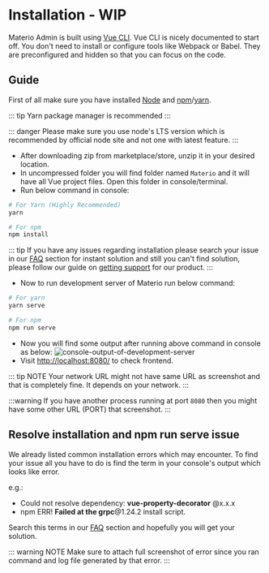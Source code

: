 # Installation - WIP

Materio Admin is built using [Vue CLI](https://cli.vuejs.org/). Vue CLI is nicely documented to start off. You don't need to install or configure tools like Webpack or Babel. They are preconfigured and hidden so that you can focus on the code.

## Guide

First of all make sure you have installed [Node](https://nodejs.org/en/) and [npm](https://www.npmjs.com/)/[yarn](https://yarnpkg.com/).

::: tip
Yarn package manager is recommended
:::

::: danger
Please make sure you use node's LTS version which is recommended by official node site and not one with latest feature.
:::

- After downloading zip from marketplace/store, unzip it in your desired location.
- In uncompressed folder you will find folder named `Materio` and it will have all Vue project files. Open this folder in console/terminal.
- Run below command in console:

```bash
# For Yarn (Highly Recommended)
yarn

# For npm
npm install
```

::: tip
If you have any issues regarding installation please search your issue in our [FAQ](/faq/) section for instant solution and still you can't find solution, please follow our guide on [getting support](/guide/getting-started/support.md) for our product.
:::

- Now to run development server of Materio run below command:

```bash
# For yarn
yarn serve

# For npm
npm run serve
```

- Now you will find some output after running above command in console as below:
  <img :src="$withBase('/images/@core/npm-run-serve-result.png')" alt="console-output-of-development-server" class="rounded">
- Visit [http://localhost:8080/](http://localhost:8080/) to check frontend.

::: tip NOTE
Your network URL might not have same URL as screenshot and that is completely fine. It depends on your network.
:::

:::warning
If you have another process running at port `8080` then you might have some other URL (PORT) that screenshot.
:::

## Resolve installation and npm run serve issue

We already listed common installation errors which may encounter. To find your issue all you have to do is find the term in your console's output which looks like error.

e.g.:

- Could not resolve dependency: **vue-property-decorator** @x.x.x
- npm ERR! **Failed at the grpc**@1.24.2 install script.

Search this terms in our [FAQ](/faq/) section and hopefully you will get your solution.

::: warning NOTE
Make sure to attach full screenshot of error since you ran command and log file generated by that error.
:::
